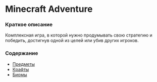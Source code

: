 # Minecraft Adventure

### Краткое описание

Комплексная игра, в которой нужно продумывать свою стратегию и победить, достигнув одной из целей или убив других игроков.

### Содержание

* [Предметы](./items/ITEMS.md)
* [Крафты](./items/CRAFTS.md)
* [Биомы](BIOMES.md)
